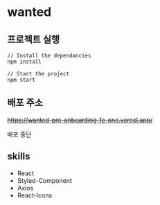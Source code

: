 # wanted

## 프로젝트 실행

```
// Install the dependancies
npm install

// Start the project
npm start
```

## 배포 주소

~~https://wanted-pre-onboarding-fe-one.vercel.app/~~

배포 중단

## skills

- React
- Styled-Component
- Axios
- React-Icons
